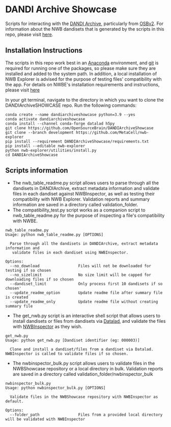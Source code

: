 # DANDI Archive Showcase

Scripts for interacting with the [DANDI Archive](https://www.dandiarchive.org/), particularly from [OSBv2](https://docs.opensourcebrain.org/OSBv2/Overview.html).
 For information about the NWB dandisets that is generated by the scripts in this repo, please visit [here](validation_folder/README.md).

## Installation Instructions 
The scripts in this repo work best in an
[Anaconda](https://www.anaconda.com/distribution/#download-section) environment, and [git](https://git-scm.com/downloads) is required for running one of the packages, 
so please make sure they are installed and added to the system path. 
In addition, a local installation of NWB Explorer is advised for the purpose of testing files' compatibility with the app.
For details on NWBE's installation requirements and instructions, please visit [here]((https://github.com/MetaCell/nwb-explorer)) 

In your git terminal, navigate to the directory in which you want to clone the DANDIArchiveSHOWCASE repo. Run the following commands:

```commandline
conda create --name dandiarchiveshowcase python=3.9 --yes
conda activate dandiarchiveshowcase
conda install --channel conda-forge datalad h5py
git clone https://github.com/OpenSourceBrain/DANDIArchiveShowcase
git clone --branch development https://github.com/MetaCell/nwb-explorer
pip install --requirement DANDIArchiveShowcase/requirements.txt
pip install --editable nwb-explorer
python nwb-explorer/utilities/install.py
cd DANDIArchiveShowcase
```

## Scripts information
- The nwb_table_readme.py script allows users to parse through all the dandisets in DANDIArchive, extract metadata information
and validate files in each dandiset against NWBInspector, as well as testing their compatibility with NWB Explorer. 
Validation reports and summary information are saved in a directory called validation_folder.
- The compatibility_test.py script works as a companion script to nwb_table_readme.py for the purpose of inspecting a file's compatibility with NWBE.
```
nwb_table_readme.py
Usage: python nwb_table_readme.py [OPTIONS]

  Parse through all the dandisets in DANDIArchive, extract metadata information and
   validate files in each dandiset using NWBInspector.
   
Options:
  --no_download                 Files will not be downloaded for testing if so chosen
  --no_sizelimit                No size limit will be capped for downloading files if so chosen
  --dandiset_limit              Only process first 10 dandisets if so chosen'
  --update_readme_option        Update readme file after summary file is created
  --update_readme_only          Update readme file without creating summary file
```
- The get_nwb.py script is an interactive shell script that allows users to install dandisets or files from dandisets via [Datalad](https://github.com/datalad/datalad), 
and validate the files with [NWBInspector](https://github.com/NeurodataWithoutBorders/nwbinspector) as they wish.
```
get_nwb.py
Usage: python get_nwb.py [Dandiset identifier (eg: 000003)]

  Clone and install a dandiset/files from a dandiset via Datalad. NWBInspector is called to validate files if so chosen.
```
- The nwbinspector_bulk.py script allows users to validate files in the NWBShowcase repository or a local directory in bulk. 
Validation reports are saved in a directory called validation_folder/nwbinspector_bulk
```
nwbinspector_bulk.py
Usage: python nwbinspector_bulk.py [OPTIONS]

  Validate files in the NWBShowcase repository with NWBInspector as default.

Options:
  --folder_path                 Files from a provided local directory will be validated with NWBInspector
```
